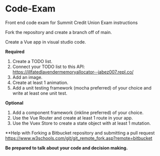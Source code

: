 # Code-Exam

Front end code exam for Summit Credit Union
Exam instructions

Fork the repository and create a branch off of main.

Create a Vue app in visual studio code.

**Required**

  1. Create a TODO list.
  2. Connect your TODO list to this API: https://illfatedlavendermemoryallocator--jabez007.repl.co/
  3. Add an image.
  4. Create at least 1 animation.
  5. Add a unit testing framework (mocha preferred) of your choice and write at least one unit test.
 
**Optional**
  1. Add a component framework (inkline preferred) of your choice.
  2. Use the Vue Router and create at least 1 route in your app.
  3. Use the Vuex Store to create a state object with at least 1 mutation.

**Help with Forking a Bitbucket repository and submitting a pull request
https://www.w3schools.com/git/git_remote_fork.asp?remote=bitbucket

**Be prepared to talk about your code and decision making.**

